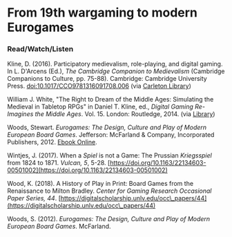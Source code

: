 # From 19th wargaming to modern Eurogames

### Read/Watch/Listen

Kline, D. (2016). Participatory medievalism, role-playing, and digital gaming. In L. D'Arcens (Ed.), _The Cambridge Companion to Medievalism_ (Cambridge Companions to Culture, pp. 75-88). Cambridge: Cambridge University Press. [doi:10.1017/CCO9781316091708.006](https://doi.org/10.1017/CCO9781316091708.006) (via [Carleton Library](https://www-cambridge-org.proxy.library.carleton.ca/core/books/cambridge-companion-to-medievalism/participatory-medievalism-roleplaying-and-digital-gaming/3B2383BE797A97F4B17A89312BF4C310))&#x20;

William J. White, "The Right to Dream of the Middle Ages: Simulating the Medieval in Tabletop RPGs"  in Daniel T. Kline, ed., _Digital Gaming Re-Imagines the Middle Ages_. Vol. 15. London: Routledge, 2014. (via [Library](https://ebookcentral-proquest-com.proxy.library.carleton.ca/lib/oculcarleton-ebooks/reader.action?docID=1386406\&ppg=242))

Woods, Stewart. _Eurogames: The Design, Culture and Play of Modern European Board Games_. Jefferson: McFarland & Company, Incorporated Publishers, 2012. [Ebook Online](https://ebookcentral-proquest-com.proxy.library.carleton.ca/lib/oculcarleton-ebooks/detail.action?docID=1003299).&#x20;

Wintjes, J. (2017). When a _Spiel_ is not a Game: The Prussian _Kriegsspiel_ from 1824 to 1871. _Vulcan, 5_, 5-28. [https://doi.org/10.1163/22134603-00501002](https://doi.org/10.1163/22134603-00501002)

Wood, K. (2018). A History of Play in Print: Board Games from the Renaissance to Milton Bradley. _Center for Gaming Research Occasional Paper Series, 44_. [https://digitalscholarship.unlv.edu/occ\_papers/44](https://digitalscholarship.unlv.edu/occ\_papers/44)

Woods, S. (2012). _Eurogames: The Design, Culture and Play of Modern European Board Games_. McFarland.

